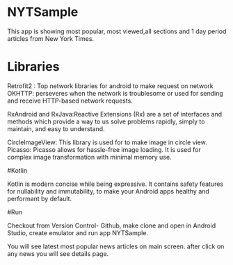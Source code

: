 # NYTSample

This app is showing most popular, most viewed,all sections and 1 day period articles from New York Times.

# Libraries

Retrofit2 : Top network libraries for android to make request on network
OKHTTP: perseveres when the network is troublesome or used for sending and receive HTTP-based network requests.

RxAndroid and RxJava:Reactive Extensions (Rx) are a set of interfaces and methods which provide a way to us solve problems rapidly, simply to maintain, and easy to understand.

CircleImageView: This library is used for to make image in circle view.
Picasso: Picasso allows for hassle-free image loading. It is used for complex image transformation with minimal memory use.

#Kotlin

Kotlin is modern concise while being expressive. It contains safety features for nullability and immutability, to make your Android apps healthy and performant by default. 

#Run 

Checkout from Version Control- Github,
make clone and open in Android Studio,
create emulator and run app NYTSample.

You will see latest most popular news articles on main screen. after click on any news you will see details page.
 
 
